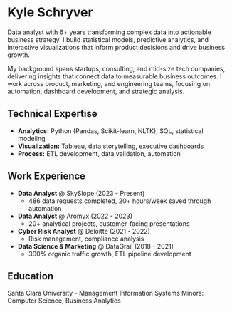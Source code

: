 # Kyle Schryver

Data analyst with 6+ years transforming complex data into actionable business strategy. I build statistical models, predictive analytics, and interactive visualizations that inform product decisions and drive business growth.

My background spans startups, consulting, and mid-size tech companies, delivering insights that connect data to measurable business outcomes. I work across product, marketing, and engineering teams, focusing on automation, dashboard development, and strategic analysis.

## Technical Expertise
- **Analytics:** Python (Pandas, Scikit-learn, NLTK), SQL, statistical modeling
- **Visualization:** Tableau, data storytelling, executive dashboards  
- **Process:** ETL development, data validation, automation

## Work Experience
- **Data Analyst** @ SkySlope (2023 - Present)
  - 486 data requests completed, 20+ hours/week saved through automation
- **Data Analyst** @ Aromyx (2022 - 2023)
  - 20+ analytical projects, customer-facing presentations
- **Cyber Risk Analyst** @ Deloitte (2021 - 2022)
  - Risk management, compliance analysis
- **Data Science & Marketing** @ DataGrail (2018 - 2021)
  - 300% organic traffic growth, ETL pipeline development

## Education
Santa Clara University - Management Information Systems
Minors: Computer Science, Business Analytics
